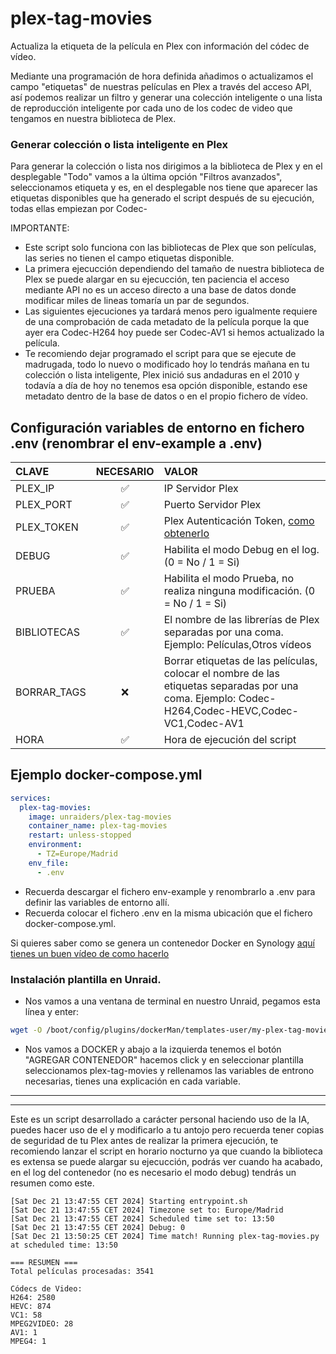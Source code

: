 # plex-tag-movies
Actualiza la etiqueta de la película en Plex con información del códec de vídeo.

Mediante una programación de hora definida añadimos o actualizamos el campo "etiquetas" de nuestras películas en Plex a través del acceso API, así podemos realizar un filtro y generar una colección inteligente o una lista de reproducción inteligente por cada uno de los codec de video que tengamos en nuestra biblioteca de Plex.

### Generar colección o lista inteligente en Plex
Para generar la colección o lista nos dirigimos a la biblioteca de Plex y en el desplegable "Todo" vamos a la última opción "Filtros avanzados", seleccionamos etiqueta y es, en el desplegable nos tiene que aparecer las etiquetas disponibles que ha generado el script después de su ejecución, todas ellas empiezan por Codec-

IMPORTANTE: 

- Este script solo funciona con las bibliotecas de Plex que son películas, las series no tienen el campo etiquetas disponible.
- La primera ejecucción dependiendo del tamaño de nuestra biblioteca de Plex se puede alargar en su ejecucción, ten paciencia el acceso mediante API no es un acceso directo a una base de datos donde modificar miles de lineas tomaría un par de segundos.
- Las siguientes ejecuciones ya tardará menos pero igualmente requiere de una comprobación de cada metadato de la película porque la que ayer era Codec-H264 hoy puede ser Codec-AV1 si hemos actualizado la película.
- Te recomiendo dejar programado el script para que se ejecute de madrugada, todo lo nuevo o modificado hoy lo tendrás mañana en tu colección o lista inteligente, Plex inició sus andaduras en el 2010 y todavía a día de hoy no tenemos esa opción disponible, estando ese metadato dentro de la base de datos o en el propio fichero de vídeo. 

## Configuración variables de entorno en fichero .env (renombrar el env-example a .env)

| CLAVE  | NECESARIO | VALOR |
|:------------- |:---------------:| :-------------|
|PLEX_IP |✅| IP Servidor Plex |
|PLEX_PORT |✅| Puerto Servidor Plex |
|PLEX_TOKEN |✅| Plex Autenticación Token, [como obtenerlo](https://support.plex.tv/articles/204059436-finding-an-authentication-token-x-plex-token/) |
|DEBUG |✅| Habilita el modo Debug en el log. (0 = No / 1 = Si) |
|PRUEBA |✅| Habilita el modo Prueba, no realiza ninguna modificación. (0 = No / 1 = Si) |
|BIBLIOTECAS |✅| El nombre de las librerías de Plex separadas por una coma. Ejemplo: Películas,Otros vídeos |
|BORRAR_TAGS |❌| Borrar etiquetas de las películas, colocar el nombre de las etiquetas separadas por una coma. Ejemplo: Codec-H264,Codec-HEVC,Codec-VC1,Codec-AV1 |
|HORA |✅| Hora de ejecución del script|



## Ejemplo docker-compose.yml
```yaml
services:
  plex-tag-movies:
    image: unraiders/plex-tag-movies
    container_name: plex-tag-movies
    restart: unless-stopped
    environment:
      - TZ=Europe/Madrid
    env_file:
      - .env
```

- Recuerda descargar el fichero env-example y renombrarlo a .env para definir las variables de entorno allí.
- Recuerda colocar el fichero .env en la misma ubicación que el fichero docker-compose.yml.

Si quieres saber como se genera un contenedor Docker en Synology [aquí tienes un buen vídeo de como hacerlo](https://youtu.be/iEJGtYO0q70?si=QnlA5Qd17TxfRU0B)

### Instalación plantilla en Unraid.
- Nos vamos a una ventana de terminal en nuestro Unraid, pegamos esta línea y enter:
```sh
wget -O /boot/config/plugins/dockerMan/templates-user/my-plex-tag-movies.xml https://raw.githubusercontent.com/unraiders/plex-tag-movies/refs/heads/main/my-plex-tag-movies.xml
```
- Nos vamos a DOCKER y abajo a la izquierda tenemos el botón "AGREGAR CONTENEDOR" hacemos click y en seleccionar plantilla seleccionamos plex-tag-movies y rellenamos las variables de entrono necesarias, tienes una explicación en cada variable.

---
---

Este es un script desarrollado a carácter personal haciendo uso de la IA, puedes hacer uso de el y modificarlo a tu antojo pero recuerda tener copias de seguridad de tu Plex antes de realizar la primera ejecución, te recomiendo lanzar el script en horario nocturno ya que cuando la biblioteca es extensa se puede alargar su ejecucción, podrás ver cuando ha acabado, en el log del contenedor (no es necesario el modo debug) tendrás un resumen como este.

```log
[Sat Dec 21 13:47:55 CET 2024] Starting entrypoint.sh
[Sat Dec 21 13:47:55 CET 2024] Timezone set to: Europe/Madrid
[Sat Dec 21 13:47:55 CET 2024] Scheduled time set to: 13:50
[Sat Dec 21 13:47:55 CET 2024] Debug: 0
[Sat Dec 21 13:50:25 CET 2024] Time match! Running plex-tag-movies.py at scheduled time: 13:50

=== RESUMEN ===
Total películas procesadas: 3541

Códecs de Video:
H264: 2580
HEVC: 874
VC1: 58
MPEG2VIDEO: 28
AV1: 1
MPEG4: 1
```
